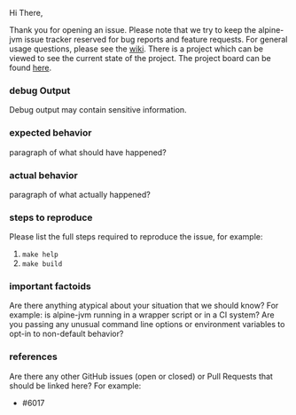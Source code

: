 Hi There,

Thank you for opening an issue. Please note that we try to keep the alpine-jvm issue tracker reserved for bug reports and feature requests. For general usage questions, please see the [wiki](https://github.com/items-of-interest/alpine-jvm.wiki.git).
There is a project which can be viewed to see the current state of the project. The project board can be found [here](https://github.com/items-of-interest/alpine-jvm/projects/1).

### debug Output
Debug output may contain sensitive information.

### expected behavior
paragraph of what should have happened?

### actual behavior
paragraph of what actually happened?

### steps to reproduce
Please list the full steps required to reproduce the issue, for example:
1. `make help`
2. `make build`

### important factoids
Are there anything atypical about your situation that we should know? For example: is alpine-jvm running in a wrapper script or in a CI system? Are you passing any unusual command line options or environment variables to opt-in to non-default behavior?

### references
Are there any other GitHub issues (open or closed) or Pull Requests that should be linked here? For example:
- #6017

